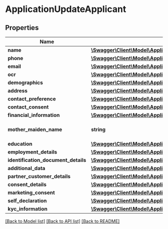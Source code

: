 # ApplicationUpdateApplicant

## Properties
Name | Type | Description | Notes
------------ | ------------- | ------------- | -------------
**name** | [**\Swagger\Client\Model\ApplicationUpdateName**](ApplicationUpdateName.md) |  | [optional] 
**phone** | [**\Swagger\Client\Model\ApplicationUpdatePhone[]**](ApplicationUpdatePhone.md) |  | [optional] 
**email** | [**\Swagger\Client\Model\ApplicationUpdateEmail[]**](ApplicationUpdateEmail.md) |  | [optional] 
**ocr** | [**\Swagger\Client\Model\ApplicationUpdateOcr**](ApplicationUpdateOcr.md) |  | [optional] 
**demographics** | [**\Swagger\Client\Model\ApplicationUpdateDemographics**](ApplicationUpdateDemographics.md) |  | [optional] 
**address** | [**\Swagger\Client\Model\ApplicationUpdateAddress[]**](ApplicationUpdateAddress.md) |  | [optional] 
**contact_preference** | [**\Swagger\Client\Model\ApplicationUpdateContactPreference**](ApplicationUpdateContactPreference.md) |  | [optional] 
**contact_consent** | [**\Swagger\Client\Model\ApplicationUpdateContactConsent**](ApplicationUpdateContactConsent.md) |  | [optional] 
**financial_information** | [**\Swagger\Client\Model\ApplicationUpdateFinancialInformation**](ApplicationUpdateFinancialInformation.md) |  | [optional] 
**mother_maiden_name** | **string** | Mother&#x27;s maiden name | [optional] 
**education** | [**\Swagger\Client\Model\ApplicationUpdateEducation**](ApplicationUpdateEducation.md) |  | [optional] 
**employment_details** | [**\Swagger\Client\Model\ApplicationUpdateEmploymentDetails[]**](ApplicationUpdateEmploymentDetails.md) |  | [optional] 
**identification_document_details** | [**\Swagger\Client\Model\ApplicationUpdateIdentificationDocumentDetails[]**](ApplicationUpdateIdentificationDocumentDetails.md) |  | [optional] 
**additional_data** | [**\Swagger\Client\Model\ApplicationUpdateAdditionalData**](ApplicationUpdateAdditionalData.md) |  | [optional] 
**partner_customer_details** | [**\Swagger\Client\Model\ApplicationUpdatePartnerCustomerDetails**](ApplicationUpdatePartnerCustomerDetails.md) |  | [optional] 
**consent_details** | [**\Swagger\Client\Model\ApplicationUpdateConsentDetails[]**](ApplicationUpdateConsentDetails.md) |  | [optional] 
**marketing_consent** | [**\Swagger\Client\Model\ApplicationUpdateMarketingConsent**](ApplicationUpdateMarketingConsent.md) |  | [optional] 
**self_declaration** | [**\Swagger\Client\Model\ApplicationUpdateSelfDeclaration**](ApplicationUpdateSelfDeclaration.md) |  | [optional] 
**kyc_information** | [**\Swagger\Client\Model\ApplicationUpdateKycInformation**](ApplicationUpdateKycInformation.md) |  | [optional] 

[[Back to Model list]](../../README.md#documentation-for-models) [[Back to API list]](../../README.md#documentation-for-api-endpoints) [[Back to README]](../../README.md)

